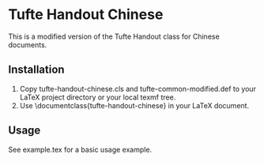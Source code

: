 # Tufte Handout Chinese

This is a modified version of the Tufte Handout class for Chinese documents.

## Installation

1. Copy tufte-handout-chinese.cls and tufte-common-modified.def to your LaTeX project directory or your local texmf tree.
2. Use \documentclass{tufte-handout-chinese} in your LaTeX document.

## Usage

See example.tex for a basic usage example.
